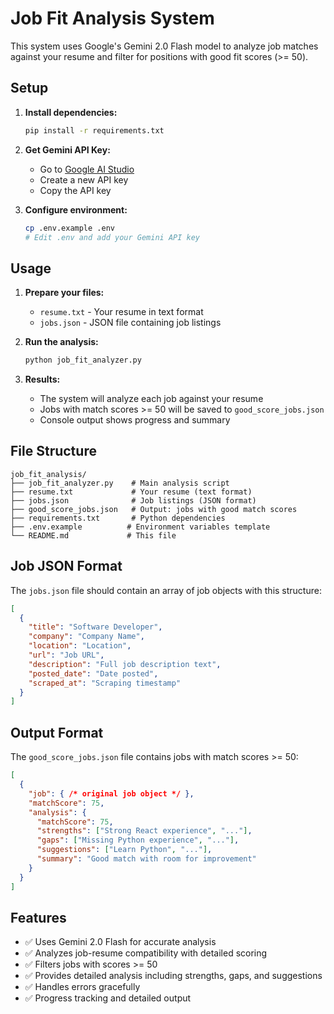 # Job Fit Analysis System

This system uses Google's Gemini 2.0 Flash model to analyze job matches against your resume and filter for positions with good fit scores (>= 50).

## Setup

1. **Install dependencies:**
   ```bash
   pip install -r requirements.txt
   ```

2. **Get Gemini API Key:**
   - Go to [Google AI Studio](https://aistudio.google.com/)
   - Create a new API key
   - Copy the API key

3. **Configure environment:**
   ```bash
   cp .env.example .env
   # Edit .env and add your Gemini API key
   ```

## Usage

1. **Prepare your files:**
   - `resume.txt` - Your resume in text format
   - `jobs.json` - JSON file containing job listings

2. **Run the analysis:**
   ```bash
   python job_fit_analyzer.py
   ```

3. **Results:**
   - The system will analyze each job against your resume
   - Jobs with match scores >= 50 will be saved to `good_score_jobs.json`
   - Console output shows progress and summary

## File Structure

```
job_fit_analysis/
├── job_fit_analyzer.py    # Main analysis script
├── resume.txt             # Your resume (text format)
├── jobs.json              # Job listings (JSON format)
├── good_score_jobs.json   # Output: jobs with good match scores
├── requirements.txt       # Python dependencies
├── .env.example          # Environment variables template
└── README.md             # This file
```

## Job JSON Format

The `jobs.json` file should contain an array of job objects with this structure:

```json
[
  {
    "title": "Software Developer",
    "company": "Company Name",
    "location": "Location",
    "url": "Job URL",
    "description": "Full job description text",
    "posted_date": "Date posted",
    "scraped_at": "Scraping timestamp"
  }
]
```

## Output Format

The `good_score_jobs.json` file contains jobs with match scores >= 50:

```json
[
  {
    "job": { /* original job object */ },
    "matchScore": 75,
    "analysis": {
      "matchScore": 75,
      "strengths": ["Strong React experience", "..."],
      "gaps": ["Missing Python experience", "..."],
      "suggestions": ["Learn Python", "..."],
      "summary": "Good match with room for improvement"
    }
  }
]
```

## Features

- ✅ Uses Gemini 2.0 Flash for accurate analysis
- ✅ Analyzes job-resume compatibility with detailed scoring
- ✅ Filters jobs with scores >= 50
- ✅ Provides detailed analysis including strengths, gaps, and suggestions
- ✅ Handles errors gracefully
- ✅ Progress tracking and detailed output
